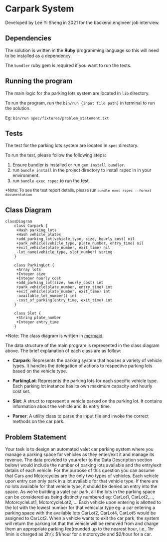 # Carpark System

Developed by Lee Yi Sheng in 2021 for the backend engineer job interview. 

## Dependencies

The solution is written in the **Ruby** programming language so this will need to be installed as a dependency.

The `bundler` ruby gem is required if you want to run the tests.

## Running the program
The main logic for the parking lots system are located in `lib` directory.

To run the program, run the `bin/run {input file path}` in terminal to run the solution. 

Eg: `bin/run spec/fixtures/problem_statement.txt`

## Tests
The test for the parking lots system are located in `spec` directory.

To run the test, please follow the following steps:
1. Ensure bundler is installed or run `gem install bundler`. 
2. run `bundle install` in the project directory to install rspec in in your environment.
3. run `bundle exec rspec` to run the test. 

<font size="2">*Note: To see the test report details, please run `bundle exec rspec --format documentation  `</font>


## Class Diagram
```mermaid
classDiagram
    class Carpark {
     +Hash parking_lots
     +Hash vehicle_plates
     +add_parking_lot(vehicle_type, size, hourly_cost) nil
     +park_vehicle(vehicle_type, plate_number, entry_time) nil
     +exit_vehicle(plate_number, exit_time) nil
     -lot_name(vehicle_type, slot_number) string
    }
 
    class ParkingLot {
     +Array lots
     +Integer size
     +Integer hourly_cost
     +add_parking_lot(size, hourly_cost) int
     +park_vehicle(plate_number, entry_time) int
     +exit_vehicle(plate_number, exit_time) int
     -available_lot_number() int
     -cost_of_parking(entry_time, exit_time) int
    }
    
    class Slot {
     +String plate_number
     +Integer entry_time
    }
```
*Note: The class diagram is written in [mermaid](https://github.com/mermaid-js/mermaid).

The data structure of the main program is represented in the class diagram above. The brief explanation of each class are as follow:

- **Carpark**: Represents the parking system that houses a variety of vehicle types. It handles the delegation of actions to respective parking lots based on the vehicle type.

- **ParkingLot**: Represents the parking lots for each specific vehicle type. Each parking lot instance has its own maximum capacity and hourly cost set.

- **Slot**: A struct to represent a vehicle parked on the parking lot. It contains information about the vehicle and its entry time. 

- **Parser**: A utility class to parse the input file and invoke the correct methods on the car park.

## Problem Statement
Your task is to design an automated valet car parking system where you manage a parking space for vehicles as they enter/exit it and manage its revenue. The data provided to you(refer to the Data Description section below) would include the number of parking lots available and the entry/exit details of each vehicle. For the purpose of this question you can assume that Cars and Motorcycles are the only two types of vehicles.
Each vehicle upon entry can only park in a lot available for that vehicle type. If there are no lots available for that vehicle type, it should be denied an entry into the space. As we’re building a valet car park, all the lots in the parking space can be considered as being distinctly numbered eg: CarLot1, CarLot2,..., MotorcycleLot1, MotorcycleLot2,.... Each vehicle upon entering is allotted to the lot with the lowest number for that vehicular type eg: a car entering a parking space with the available lots CarLot2, CarLot4, CarLot5 would be assigned to CarLot2. When a vehicle wants to exit the car park, the system will return the parking lot that the vehicle will be removed from and charge them an appropriate parking fee(rounded up to the nearest hour, i.e., 1hr 1min is charged as 2hr): $1/hour for a motorcycle and $2/hour for a car.

